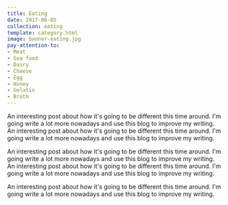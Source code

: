 ```yaml
---
title: Eating
date: 2017-06-05
collection: eating
template: category.html
image: banner-eating.jpg
pay-attention-to: 
- Meat
- Sea food
- Dairy
- Cheese
- Egg
- Honey
- Gelatin
- Broth
---
```


An interesting post about how it's going to be different this time around. I'm going write a lot more nowadays and use this blog to improve my writing. An interesting post about how it's going to be different this time around. I'm going write a lot more nowadays and use this blog to improve my writing. 

An interesting post about how it's going to be different this time around. I'm going write a lot more nowadays and use this blog to improve my writing. An interesting post about how it's going to be different this time around. I'm going write a lot more nowadays and use this blog to improve my writing. 

An interesting post about how it's going to be different this time around. I'm going write a lot more nowadays and use this blog to improve my writing.